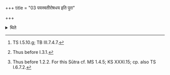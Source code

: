 +++
title = "03 पयस्वतीरोषधय इति पुरा"

+++

<details><summary>थिते</summary>

3. With payasvatīrośadhayaḥ...[^1] the wife (of the sacrificer) and the husband (the sacrificer) partake their food be fore fetching of the sacrificial grass[^2]. At the New-moon-sacrifice (they partake their food) before the removal of the calves (form their mother-cows).[^3]  

[^1]: TS I.5.10.g; TB III.7.4.7.  

[^2]: Thus before I.3.1.  

[^3]: Thus before 1.2.2. For this Sūtra cf. MS 1.4.5; KS XXXI.15; cp. also TS I.6.7.2.
</details>
